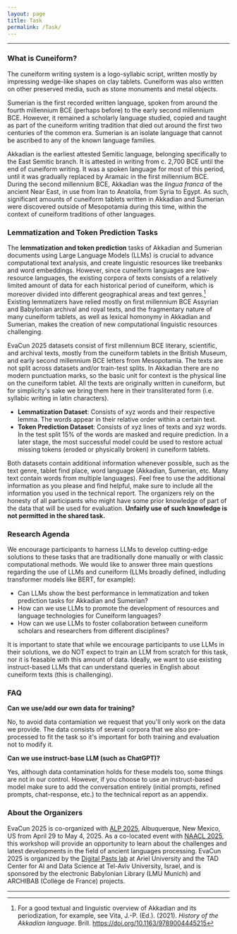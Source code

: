 ```yaml
---
layout: page
title: Task
permalink: /Task/
---
```

___
### What is Cuneiform?

The cuneiform writing system is a logo-syllabic script, written mostly by impressing wedge-like shapes on clay tablets. Cuneiform was also written on other preserved media, such as stone monuments and metal objects.  

Sumerian is the first recorded written language, spoken from around the fourth millennium BCE (perhaps before) to the early second millennium BCE. However, it remained a scholarly language studied, copied and taught as part of the cuneiform writing tradition that died out around the first two centuries of the common era. Sumerian is an isolate language that cannot be ascribed to any of the known language families.  

Akkadian is the earliest attested Semitic language, belonging specifically to the East Semitic branch. It is attested in writing from c. 2,700 BCE until the end of cuneiform writing. It was a spoken language for most of this period, until it was gradually replaced by Aramaic in the first millennium BCE. During the second millennium BCE, Akkadian was the *lingua franca* of the ancient Near East, in use from Iran to Anatolia, from Syria to Egypt. As such, significant amounts of cuneiform tablets written in Akkadian and Sumerian were discovered outside of Mesopotamia during this time, within the context of cuneiform traditions of other languages.

### Lemmatization and Token Prediction Tasks 

The **lemmatization and token prediction** tasks of Akkadian and Sumerian documents using Large Language Models (LLMs) is crucial to advance computational text analysis, and create linguistic resources like treebanks and word embeddings. However, since cuneiform languages are low-resource languages, the existing corpora of texts consists of a relatively limited amount of data for each historical period of cuneiform, which is moreover divided into different geographical areas and text genres.[^1] Existing lemmatizers have relied mostly on first millennium BCE Assyrian and Babylonian archival and royal texts, and the fragmentary nature of many cuneiform tablets, as well as lexical homonymy in Akkadian and Sumerian, makes the creation of new computational linguistic resources challenging. 

EvaCun 2025 datasets consist of first millennium BCE literary, scientific, and archival texts, mostly from the cuneiform tablets in the British Museum, and early second millennium BCE letters from Mesopotamia. The texts are not split across datasets and/or train-test splits. In Akkadian there are no modern punctuation marks, so the basic unit for context is the physical line on the cuneiform tablet. All the texts are originally written in cuneiform, but for simplicity's sake we bring them here in their transliterated form (i.e. syllabic writing in latin characters).

* **Lemmatization Dataset**: Consists of xyz words and their respective lemma. The words appear in their relative order within a certain text. 
* **Token Prediction Dataset**: Consists of xyz lines of texts and xyz words. In the test split 15% of the words are masked and require prediction. In a later stage, the most successful model could be used to restore actual missing tokens (eroded or physically broken) in cuneiform tablets.

Both datasets contain additional information whenever possible, such as the text genre, tablet find place, word language (Akkadian, Sumerian, etc. Many text contain words from multiple languages). Feel free to use the additional information as you please and find helpful, make sure to include all the information you used in the technical report. The organizers rely on the honesty of all participants who might have some prior knowledge of part of the data that will be used for evaluation. **Unfairly use of such knowledge is not permitted in the shared task.**

### Research Agenda 

We encourage participants to harness LLMs to develop cutting-edge solutions to these tasks that are traditionally done manually or with classic computational methods. We would like to answer three main questions regarding the use of LLMs and cuneiform (LLMs broadly defined, indluding transformer models like BERT, for example):
- Can LLMs show the best performance in lemmatization and token prediction tasks for Akkadian and Sumerian?
- How can we use LLMs to promote the development of resources and language technologies for Cuneiform languages?
- How can we use LLMs to foster collaboration between cuneiform scholars and researchers from different disciplines?

It is important to state that while we encourage participants to use LLMs in their solutions, we do NOT expect to train an LLM from scratch for this task, nor it is feasable with this amount of data. Ideally, we want to use existing instruct-based LLMs that can understand queries in English about cuneiform texts (this is challenging).

### FAQ
**Can we use/add our own data for training?**

No, to avoid data contamiation we request that you'll only work on the data we provide. The data consists of several corpora that we also pre-processed to fit the task so it's important for both training and evaluation not to modify it.

**Can we use instruct-base LLM (such as ChatGPT)?**

Yes, although data contamination holds for these models too, some things are not in our control. However, if you choose to use an instruct-based model make sure to add the conversation entirely (initial prompts, refined prompts, chat-response, etc.) to the technical report as an appendix.


### About the Organizers 
EvaCun 2025 is co-organized with [ALP 2025](https://www.ancientnlp.com/alp2025/), Albuquerque, New Mexico, US from April 29 to May 4, 2025. As a co-located event with [NAACL 2025](https://2025.naacl.org/), this workshop will provide an opportunity to learn about the challenges and latest developments in the field of ancient languages processing. EvaCun 2025 is organized by the [Digital Pasts lab](https://digitalpasts.github.io/) at Ariel University and the TAD Center for AI and Data Science at Tel-Aviv University, Israel, and is sponsored by the electronic Babylonian Library (LMU Munich) and ARCHIBAB (Collège de France) projects. 

---
[^1]: For a good textual and linguistic overview of Akkadian and its periodization, for example, see Vita, J.-P. (Ed.). (2021). _History of the Akkadian language_. Brill. https://doi.org/10.1163/9789004445215
